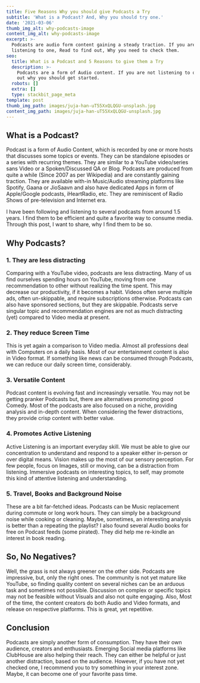 ```yaml
---
title: Five Reasons Why you should give Podcasts a Try
subtitle: 'What is a Podcast? And, Why you should try one.'
date: '2021-03-06'
thumb_img_alt: why-podcasts-image
content_img_alt: why-podcasts-image
excerpt: >-
  Podcasts are audio form content gaining a steady traction. If you are not
  listening to one, Read to find out, Why you need to check them.
seo:
  title: What is a Podcast and 5 Reasons to give them a Try
  description: >-
    Podcasts are a form of Audio content. If you are not listening to one, find
    out why you should get started.
  robots: []
  extra: []
  type: stackbit_page_meta
template: post
thumb_img_path: images/juja-han-uT55XxQLQGU-unsplash.jpg
content_img_path: images/juja-han-uT55XxQLQGU-unsplash.jpg
---
```

## What is a Podcast?

Podcast is a form of Audio Content, which is recorded by one or more hosts that discusses some topics or events. They can be standalone episodes or a series with recurring themes. They are similar to a YouTube video/series sans Video or a Spoken/Discussed QA or Blog. Podcasts are produced from quite a while (Since 2007 as per Wikipedia) and are constantly gaining traction. They are available with-in Music/Audio streaming platforms like Spotify, Gaana or JioSaavn and also have dedicated Apps in form of Apple/Google podcasts, iHeartRadio, etc. They are reminiscent of Radio Shows of pre-television and Internet era.

I have been following and listening to several podcasts from around 1.5 years. I find them to be efficient and quite a favorite way to consume media. Through this post, I want to share, why I find them to be so.

## Why Podcasts?

### 1. They are less distracting

Comparing with a YouTube video, podcasts are less distracting. Many of us find ourselves spending hours on YouTube, moving from one recommendation to other without realizing the time spent. This may decrease our productivity, if it becomes a habit. Videos often serve multiple ads, often un-skippable, and require subscriptions otherwise. Podcasts can also have sponsored sections, but they are skippable. Podcasts serve singular topic and recommendation engines are not as much distracting (yet) compared to Video media at present.

### 2. They reduce Screen Time

This is yet again a comparison to Video media. Almost all professions deal with Computers on a daily basis. Most of our entertainment content is also in Video format. If something like news can be consumed through Podcasts, we can reduce our daily screen time, considerably.

### 3. Versatile Content

Podcast content is evolving fast and increasingly versatile. You may not be getting pranker Podcasts but, there are alternatives promoting good Comedy. Most of the podcasts are also focused on a niche, providing analysis and in-depth content. When considering the fewer distractions, they provide crisp content with better value.

### 4. Promotes Active Listening

Active Listening is an important everyday skill. We must be able to give our concentration to understand and respond to a speaker either in-person or over digital means. Vision makes up the most of our sensory perception. For few people, focus on Images, still or moving, can be a distraction from listening. Immersive podcasts on interesting topics, to self, may promote this kind of attentive listening and understanding.

### 5. Travel, Books and Background Noise

These are a bit far-fetched ideas. Podcasts can be Music replacement during commute or long work hours. They can simply be a background noise while cooking or cleaning. Maybe, sometimes, an interesting analysis is better than a repeating the playlist? I also found several Audio books for free on Podcast feeds (some pirated). They did help me re-kindle an interest in book reading.

## So, No Negatives?

Well, the grass is not always greener on the other side. Podcasts are impressive, but, only the right ones. The community is not yet mature like YouTube, so finding quality content on several niches can be an arduous task and sometimes not possible. Discussion on complex or specific topics may not be feasible without Visuals and also not quite engaging. Also, Most of the time, the content creators do both Audio and Video formats, and release on respective platforms. This is great, yet repetitive.

## Conclusion

Podcasts are simply another form of consumption. They have their own audience, creators and enthusiasts. Emerging Social media platforms like ClubHouse are also helping their reach. They can either be helpful or just another distraction, based on the audience. However, if you have not yet checked one, I recommend you to try something in your interest zone. Maybe, it can become one of your favorite pass time.
